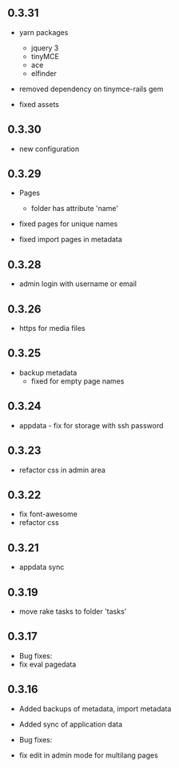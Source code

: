## 0.3.31

* yarn packages
  * jquery 3
  * tinyMCE
  * ace
  * elfinder

* removed dependency on tinymce-rails gem
* fixed assets

  
  
  
## 0.3.30

* new configuration


## 0.3.29

* Pages
  * folder has attribute 'name'
* fixed pages for unique names
    
* fixed import pages in metadata


## 0.3.28

* admin login with username or email

## 0.3.26

* https for media files


## 0.3.25

* backup metadata
  * fixed for empty page names
  
  
## 0.3.24

* appdata - fix for storage with ssh password


## 0.3.23

* refactor css in admin area


## 0.3.22

* fix font-awesome
* refactor css
 
 
## 0.3.21

* appdata sync


## 0.3.19

* move rake tasks to folder 'tasks'


## 0.3.17

* Bug fixes:
* fix eval pagedata


## 0.3.16

* Added backups of metadata, import metadata
* Added sync of application data

* Bug fixes:
* fix edit in admin mode for multilang pages
